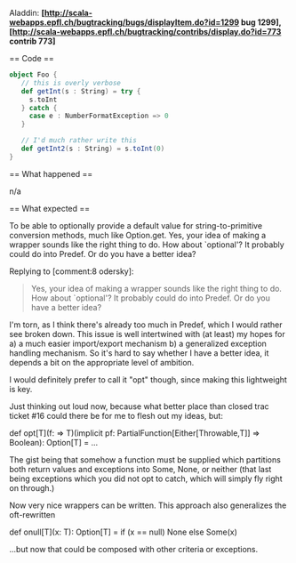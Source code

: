 Aladdin: **[http://scala-webapps.epfl.ch/bugtracking/bugs/displayItem.do?id=1299 bug 1299], [http://scala-webapps.epfl.ch/bugtracking/contribs/display.do?id=773 contrib 773]**

== Code ==

```scala
object Foo {
   // this is overly verbose
   def getInt(s : String) = try {
     s.toInt
   } catch {
     case e : NumberFormatException => 0
   }

   // I'd much rather write this
   def getInt2(s : String) = s.toInt(0)
}
```

== What happened ==

n/a

== What expected ==

To be able to optionally provide a default value for string-to-primitive conversion methods, much like Option.get.
Yes, your idea of making a wrapper sounds like the right thing to do. How about `optional'? It probably could do into Predef. Or do you have a better idea?


Replying to [comment:8 odersky]:
> Yes, your idea of making a wrapper sounds like the right thing to do. How about `optional'? It probably could do into Predef. Or do you have a better idea?

I'm torn, as I think there's already too much in Predef, which I would rather see broken down.  This issue is well intertwined with (at least) my hopes for a) a much easier import/export mechanism b) a generalized exception handling mechanism.  So it's hard to say whether I have a better idea, it depends a bit on the appropriate level of ambition.

I would definitely prefer to call it "opt" though, since making this lightweight is key.

Just thinking out loud now, because what better place than closed trac ticket #16 could there be for me to flesh out my ideas, but:

  def opt[T](f: => T)(implicit pf: PartialFunction[Either[Throwable,T]] => Boolean): Option[T] = ...

The gist being that somehow a function must be supplied which partitions both return values and exceptions into Some, None, or neither (that last being exceptions which you did not opt to catch, which will simply fly right on through.)

Now very nice wrappers can be written.  This approach also generalizes the oft-rewritten

  def onull[T](x: T): Option[T] = if (x == null) None else Some(x)

...but now that could be composed with other criteria or exceptions.
